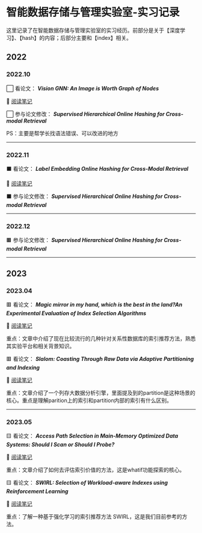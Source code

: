 # 智能数据存储与管理实验室-实习记录


这里记录了在智能数据存储与管理实验室的实习经历。前部分是关于【深度学习】、【hash】的内容；后部分主要和【index】相关。



## 2022

### 2022.10

⬜ 看论文： ***Vision GNN: An Image is Worth Graph of Nodes*** 

🔗 [阅读笔记](https://imcaicai.github.io/an-image-is-worth-graph-of-nodes/)

⬜ 参与论文修改： ***Supervised Hierarchical Online Hashing for Cross-modal Retrieval***

PS：主要是帮学长找语法错误、可以改进的地方



------



### 2022.11

⬛ 看论文： ***Label Embedding Online Hashing for Cross-Modal Retrieval*** 

🔗 [阅读笔记](https://imcaicai.github.io/lemon/)

⬛ 参与论文修改： ***Supervised Hierarchical Online Hashing for Cross-modal Retrieval***



------



### 2022.12

🟫 参与论文修改： ***Supervised Hierarchical Online Hashing for Cross-modal Retrieval***



------



## 2023

### 2023.04

🟥 看论文：  ***Magic mirror in my hand, which is the best in the land?An Experimental Evaluation of Index Selection Algorithms***  

🔗 [阅读笔记](https://imcaicai.github.io/an-experimental-evaluation-of-index-selection-algorithms/)

重点：文章中介绍了现在比较流行的几种针对关系性数据库的索引推荐方法，熟悉其实验平台和相关背景知识。

🟥 看论文：  ***Slalom: Coasting Through Raw Data via Adaptive Partitioning and Indexing***

🔗 [阅读笔记](https://imcaicai.github.io/slalom-coasting-through-raw-data-via-adaptive-partitioning-and-indexing/)

重点：文章介绍了一个列存大数据分析引擎，里面提及到的partition是这种场景的核心。重点是理解parition上的索引和partition内部的索引有什么区别。



------



### 2023.05

🟨 看论文：   ***Access Path Selection in Main-Memory Optimized Data Systems: Should I Scan or Should I Probe?*** 

🔗 [阅读笔记](https://imcaicai.github.io/access-path-selection-in-main-memory-optimized-data-systems/)

重点：文章介绍了如何去评估索引价值的方法，这是whatif功能探索的核心。

🟨 看论文：   ***SWIRL: Selection of Workload-aware Indexes using Reinforcement Learning*** 

🔗 [阅读笔记](https://imcaicai.github.io/swirl/)

重点：了解一种基于强化学习的索引推荐方法 SWIRL，这是我们目前参考的方法。




